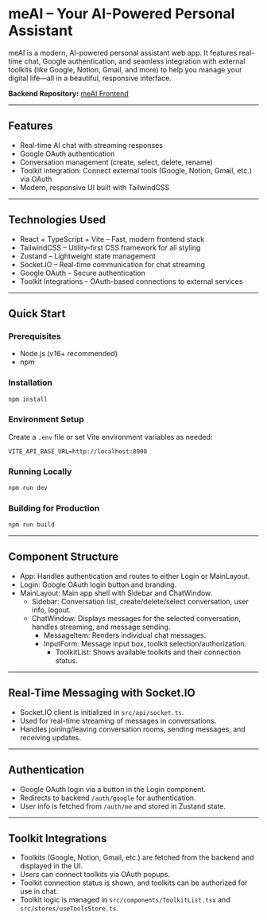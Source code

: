 # meAI – Your AI-Powered Personal Assistant

meAI is a modern, AI-powered personal assistant web app. It features real-time chat, Google authentication, and seamless integration with external toolkits (like Google, Notion, Gmail, and more) to help you manage your digital life—all in a beautiful, responsive interface.

**Backend Repository:** [meAI Frontend](https://github.com/2k4sm/meai-be)


---

## Features
- Real-time AI chat with streaming responses
- Google OAuth authentication
- Conversation management (create, select, delete, rename)
- Toolkit integration: Connect external tools (Google, Notion, Gmail, etc.) via OAuth
- Modern, responsive UI built with TailwindCSS

---

## Technologies Used
- React + TypeScript + Vite – Fast, modern frontend stack
- TailwindCSS – Utility-first CSS framework for all styling
- Zustand – Lightweight state management
- Socket.IO – Real-time communication for chat streaming
- Google OAuth – Secure authentication
- Toolkit Integrations – OAuth-based connections to external services

---

## Quick Start

### Prerequisites
- Node.js (v16+ recommended)
- npm

### Installation
```bash
npm install
```

### Environment Setup
Create a `.env` file or set Vite environment variables as needed:
```
VITE_API_BASE_URL=http://localhost:8000
```

### Running Locally
```bash
npm run dev
```

### Building for Production
```bash
npm run build
```

---

## Component Structure

- App: Handles authentication and routes to either Login or MainLayout.
- Login: Google OAuth login button and branding.
- MainLayout: Main app shell with Sidebar and ChatWindow.
  - Sidebar: Conversation list, create/delete/select conversation, user info, logout.
  - ChatWindow: Displays messages for the selected conversation, handles streaming, and message sending.
    - MessageItem: Renders individual chat messages.
    - InputForm: Message input box, toolkit selection/authorization.
      - ToolkitList: Shows available toolkits and their connection status.

---

## Real-Time Messaging with Socket.IO
- Socket.IO client is initialized in `src/api/socket.ts`.
- Used for real-time streaming of messages in conversations.
- Handles joining/leaving conversation rooms, sending messages, and receiving updates.

---

## Authentication
- Google OAuth login via a button in the Login component.
- Redirects to backend `/auth/google` for authentication.
- User info is fetched from `/auth/me` and stored in Zustand state.

---

## Toolkit Integrations
- Toolkits (Google, Notion, Gmail, etc.) are fetched from the backend and displayed in the UI.
- Users can connect toolkits via OAuth popups.
- Toolkit connection status is shown, and toolkits can be authorized for use in chat.
- Toolkit logic is managed in `src/components/ToolkitList.tsx` and `src/stores/useToolsStore.ts`.


